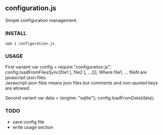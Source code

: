 configuration.js
----------------
Simple configuration management.

### INSTALL
`npm i configuration.js`

### USAGE
First variaint
    var config = require "configuration.js";
    config.loadFromFilesSync(file1 [, file2 [, ...]]);
Where file1, ... fileN are javascript-json files.  
Javascript-json files means json files but comments and non-quoted keys are allowed.

Second variant
    var data = {engine: "sqlite"};
    config.loadFromData(data);

### TODO
- save config file
- write usage section
